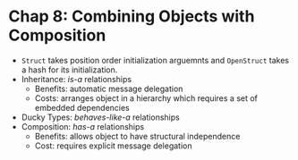 # Chap 8: Combining Objects with Composition

* `Struct` takes position order initialization arguemnts and `OpenStruct` takes a hash for its initialization.
* Inheritance: _is-a_ relationships
    * Benefits: automatic message delegation
    * Costs: arranges object in a hierarchy which requires a set of embedded dependencies
* Ducky Types: _behaves-like-a_ relationships
* Composition: _has-a_ relationships
    * Benefits: allows object to have structural independence
    * Cost: requires explicit message delegation